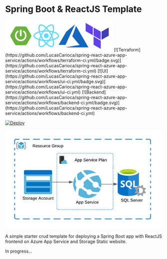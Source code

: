 # Spring Boot & ReactJS Template
<img src="./assets/stack.png" style="background-color:white;"/>
[![Terraform](https://github.com/LucasCarioca/spring-react-azure-app-service/actions/workflows/terraform-ci.yml/badge.svg)](https://github.com/LucasCarioca/spring-react-azure-app-service/actions/workflows/terraform-ci.yml)
[![UI](https://github.com/LucasCarioca/spring-react-azure-app-service/actions/workflows/ui-ci.yml/badge.svg)](https://github.com/LucasCarioca/spring-react-azure-app-service/actions/workflows/ui-ci.yml)
[![Backend](https://github.com/LucasCarioca/spring-react-azure-app-service/actions/workflows/backend-ci.yml/badge.svg)](https://github.com/LucasCarioca/spring-react-azure-app-service/actions/workflows/backend-ci.yml)


[![Deploy](https://github.com/LucasCarioca/spring-react-azure-app-service/actions/workflows/deploy.yml/badge.svg)](https://github.com/LucasCarioca/spring-react-azure-app-service/actions/workflows/deploy.yml)

<img src="./assets/design.png" style="background-color:white;"/>

A simple starter crud template for deploying a Spring Boot app with ReactJS frontend on Azure App Service and Storage Static website.


In progress... 